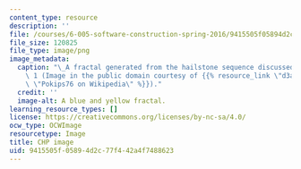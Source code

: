 ```yaml
---
content_type: resource
description: ''
file: /courses/6-005-software-construction-spring-2016/9415505f05894d2c77f442a4f7488623_6-005S16.png
file_size: 120825
file_type: image/png
image_metadata:
  caption: "\_A fractal generated from the hailstone sequence discussed in Lecture\
    \ 1 (Image in the public domain courtesy of {{% resource_link \"d3ab225d-56fd-4d80-9587-b3cf790a9125\"\
    \ \"Pokips76 on Wikipedia\" %}})."
  credit: ''
  image-alt: A blue and yellow fractal.
learning_resource_types: []
license: https://creativecommons.org/licenses/by-nc-sa/4.0/
ocw_type: OCWImage
resourcetype: Image
title: CHP image
uid: 9415505f-0589-4d2c-77f4-42a4f7488623
---
```

